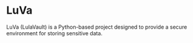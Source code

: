 # LuVa
LuVa (LulaVault) is a Python-based project designed to provide a secure environment for storing sensitive data.
